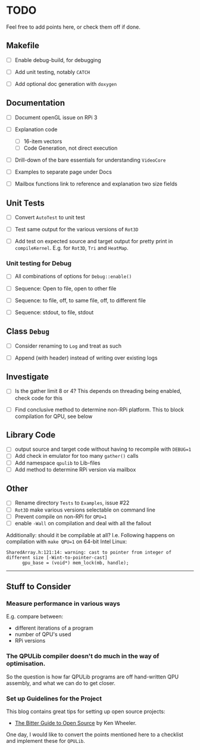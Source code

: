 
# TODO

Feel free to add points here, or check them off if done.


## Makefile

- [ ] Enable debug-build, for debugging
- [ ] Add unit testing, notably `CATCH`
- [ ] Add optional doc generation with `doxygen`


## Documentation

- [ ] Document openGL issue on RPi 3
- [ ] Explanation code
  - [ ] 16-item vectors
  - [ ] Code Generation, not direct execution
- [ ] Drill-down of the bare essentials for understanding `VideoCore`
- [ ] Examples to separate page under Docs
- [ ] Mailbox functions link to reference and explanation two size fields


## Unit Tests

- [ ] Convert `AutoTest` to unit test
- [ ] Test same output for the various versions of `Rot3D`
- [ ] Add test on expected source and target output for pretty print in `compileKernel`. E.g. for `Rot3D`, `Tri` and `HeatMap`.


### Unit testing for Debug

- [ ] All combinations of options for `Debug::enable()`
- [ ] Sequence: Open to file, open to other file
- [ ] Sequence: to file, off, to same file, off, to different file
- [ ] Sequence: stdout, to file, stdout


## Class `Debug`

- [ ] Consider renaming to `Log` and treat as such
- [ ] Append (with header) instead of writing over existing logs


## Investigate

- [ ] Is the gather limit 8 or 4? This depends on threading being enabled, check code for this
- [ ] Find conclusive method to determine non-RPi platform. This to block compilation for QPU, see below


## Library Code

- [ ] output source and target code without having to recompile with `DEBUG=1`
- [ ] Add check in emulator for too many `gather()` calls
- [ ] Add namespace `qpulib` to Lib-files
- [ ] Add method to determine RPi version via mailbox

## Other

- [ ] Rename directory `Tests` to `Examples`, issue #22
- [ ] `Rot3D` make various versions selectable on command line
- [ ] Prevent compile on non-RPi for `QPU=1`
- [ ] enable `-Wall` on compilation and deal with all the fallout

Additionally: should it be compilable at all?
I.e. Following happens on compilation with `make QPU=1` on 64-bit Intel Linux:

```
SharedArray.h:121:14: warning: cast to pointer from integer of different size [-Wint-to-pointer-cast]
      gpu_base = (void*) mem_lock(mb, handle);
```

-----

## Stuff to Consider

### Measure performance in various ways

E.g. compare between:

  - different iterations of a program
  - number of QPU's used
  - RPi versions
  
  
### The QPULib compiler doesn't do much in the way of optimisation.

So the question is how far QPULib programs are off hand-written QPU assembly, and what we can do to get closer.


### Set up Guidelines for the Project

This blog contains great tips for setting up open source projects: 

- [The Bitter Guide to Open Source](https://medium.com/@ken_wheeler/a-bitter-guide-to-open-source-a8e3b6a3c1c4) by Ken Wheeler.

One day, I would like to convert the points mentioned here to a checklist and implement these for `QPULib`.
